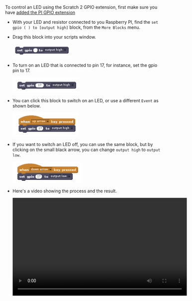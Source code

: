 To control an LED using the Scratch 2 GPIO extension, first make sure you have [added the PI GPIO extension](en/rpi-scratch-add-pi-gpio)

- With your LED and resistor connected to you Raspberry PI, find the `set gpio ( ) to [output high]` block, from the `More Blocks` menu.

- Drag this block into your scripts window.

	![set gpio](images/set_gpio.png)

- To turn on an LED that is connected to pin 17, for instance, set the gpio pin to 17.

	![set pin 17](images/set_pin_17.png)

- You can click this block to switch on an LED, or use a different `Event` as shown below.

	![led_on](images/led_on.png)

- If you want to switch an LED off, you can use the same block, but by clicking on the small black arrow, you can change `output high` to `output low`.

	![led_off](images/led_off.png)

- Here's a video showing the process and the result.

	<video width="560" height="315" controls>
	<source src="images/scratch_control_led.webm" type="video/webm">
	Try using Firefox or Chrome for WebM support
	</video>
